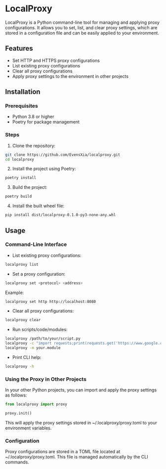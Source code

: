 # LocalProxy

LocalProxy is a Python command-line tool for managing and applying proxy configurations. It allows you to set, list, and clear proxy settings, which are stored in a configuration file and can be easily applied to your environment.

## Features

- Set HTTP and HTTPS proxy configurations
- List existing proxy configurations
- Clear all proxy configurations
- Apply proxy settings to the environment in other projects

## Installation

### Prerequisites

- Python 3.8 or higher
- Poetry for package management

### Steps

1. Clone the repository:

```bash
git clone https://github.com/EvensXia/localproxy.git
cd localproxy
```

2. Install the project using Poetry:


```bash
poetry install
```

3. Build the project:

```bash
poetry build
```

4. Install the built wheel file:


```bash
pip install dist/localproxy-0.1.0-py3-none-any.whl
```

## Usage
### Command-Line Interface

- List existing proxy configurations:
```bash
localproxy list
```

- Set a proxy configuration:
```bash
localproxy set <protocol> <address>
```
Example:
```bash
localproxy set http http://localhost:8080
```


- Clear all proxy configurations:
```bash
localproxy clear
```

- Run scripts/code/modules:
```bash
localproxy /path/to/your/script.py
localproxy -c "import requests;print(requests.get('https://www.google.com'))"
localproxy -m your.module
```


- Print CLI help:
```bash
localproxy -h
```

### Using the Proxy in Other Projects


In your other Python projects, you can import and apply the proxy settings as follows:

```python
from localproxy import proxy

proxy.init()

```
This will apply the proxy settings stored in ~/.localproxy/proxy.toml to your environment variables.

### Configuration
Proxy configurations are stored in a TOML file located at ~/.localproxy/proxy.toml. This file is managed automatically by the CLI commands.
